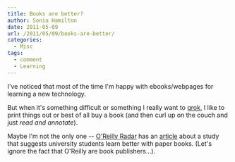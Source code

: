 ```yaml
---
title: Books are better?
author: Sonia Hamilton
date: 2011-05-09
url: /2011/05/09/books-are-better/
categories:
  - Misc
tags:
  - comment
  - Learning
---
```

I've noticed that most of the time I'm happy with ebooks/webpages for learning a new technology.

<!--more-->

But when it's something difficult or something I really want to [grok][1], I like to print things out or best of all buy a book (and then curl up on the couch and just *read and annotate*).

Maybe I'm not the only one -- [O'Reilly Radar][2] has an [article][3] about a study that suggests university students learn better with paper books. (Let's ignore the fact that O'Reilly are book publishers&#8230;).

 [1]: http://en.wikipedia.org/wiki/Grok
 [2]: http://radar.oreilly.com
 [3]: http://radar.oreilly.com/2011/05/digital-text-learning-ebooks-ereaders.html
